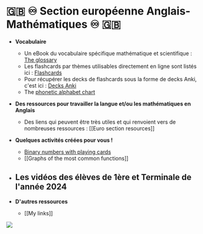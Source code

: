 # 🇬‍🇧 ♾️ Section européenne Anglais-Mathématiques ♾️ 🇬‍🇧

- **Vocabulaire**
	- Un eBook du vocabulaire spécifique mathématique et scientifique : [The glossary](https://www.calameo.com/read/006275542e883766b133f)
	- Les flashcards par thèmes utilisables directement en ligne sont listés ici : [Flashcards](https://bit.ly/decks_of_flashcards)
	- Pour récupérer les decks de flashcards sous la forme de decks Anki, c'est ici : [Decks Anki](https://github.com/tremulotmaths/ankidecks)
	- The [phonetic alphabet chart](https://prism-floor-4b0.notion.site/The-phonetic-alphabet-chart-b0a413f3e6e443489c66b4f30fc1b853)

- **Des ressources pour travailler la langue et/ou les mathématiques en Anglais**
	- Des liens qui peuvent être très utiles et qui renvoient vers de nombreuses ressources : [[Euro section resources]]

- **Quelques activités créées pour vous !**
	- [Binary numbers with playing cards](https://prism-floor-4b0.notion.site/Binary-Numbers-with-Playing-Cards-using-mathigon-org-092ffdd564bb4c1489c65d57300d4de2)
	- [[Graphs of the most common functions]]

- Les vidéos des élèves de 1ère et Terminale de l'année 2024
	- 

- **D'autres ressources**
	- [[My links]]

![](https://www.pearltrees.com/s/file/view/274150553/)